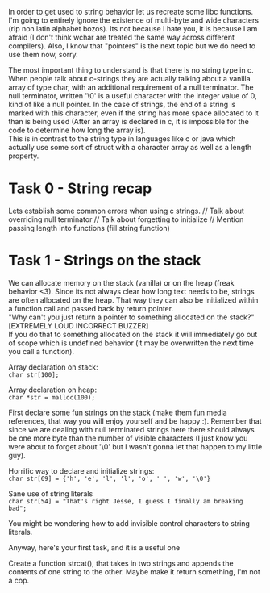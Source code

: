 In order to get used to string behavior let us recreate some libc functions.
I'm going to entirely ignore the existence of multi-byte and wide characters (rip non latin alphabet bozos).
Its not because I hate you, it is because I am afraid (I don't think wchar are treated the same way across different compilers).
Also, I know that "pointers" is the next topic but we do need to use them now, sorry.

The most important thing to understand is that there is no string type in c.
<br>When people talk about c-strings they are actually talking about a vanilla array of type char, with an additional requirement of a null terminator. The null terminator, written '\0' is a useful character with the integer value of 0, kind of like a null pointer. In the case of strings, the end of a string is marked with this character, even if the string has more space allocated to it than is being used (After an array is declared in c, it is impossible for the code to determine how long the array is).
<br>This is in contrast to the string type in languages like c or java which actually use some sort of struct with a character array as well as a length property.

# Task 0 - String recap

Lets establish some common errors when using c strings.
// Talk about overriding null terminator
// Talk about forgetting to initialize
// Mention passing length into functions (fill string function)

# Task 1 - Strings on the stack

We can allocate memory on the stack (vanilla) or on the heap (freak behavior <3). Since its not always clear how long text needs to be, strings are often allocated on the heap. That way they can also be initialized within a function call and passed back by return pointer.
<br>"Why can't you just return a pointer to something allocated on the stack?"
[EXTREMELY LOUD INCORRECT BUZZER]
<br>If you do that to something allocated on the stack it will immediately go out of scope which is undefined behavior (it may be overwritten the next time you call a function).

Array declaration on stack:
<br>`char str[100];`

Array declaration on heap:
<br>`char *str = malloc(100);`

First declare some fun strings on the stack (make them fun media references, that way you will enjoy yourself and be happy :). Remember that since we are dealing with null terminated strings here there should always be one more byte than the number of visible characters (I just know you were about to forget about '\0' but I wasn't gonna let that happen to my little guy).

Horrific way to declare and initialize strings:
<br>`char str[69] = {'h', 'e', 'l', 'l', 'o', ' ', 'w', '\0'}`

Sane use of string literals
<br>`char str[54] = "That's right Jesse, I guess I finally am breaking bad";`

You might be wondering how to add invisible control characters to string literals.

Anyway, here's your first task, and it is a useful one

Create a function strcat(), that takes in two strings and appends the contents of one string to the other. Maybe make it return something, I'm not a cop.